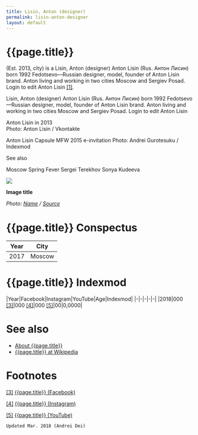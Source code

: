 ```yaml
---
title: Lisin, Anton (designer)
permalink: lisin-anton-designer
layout: default
---
```


# {{page.title}}

(Est. 2013, city) is a
Lisin, Anton (designer)
Anton Lisin (Rus. Антон Лисин) born 1992 Fedotsevo—Russian designer, model, founder of Anton Lisin brand. Anton living and working in two cities Moscow and Sergiev Posad. Login to edit Anton Lisin <span id="a1">[\[1\]](#f1)</span>.



Lisin, Anton (designer)
Anton Lisin (Rus. Антон Лисин) born 1992 Fedotsevo—Russian designer, model, founder of Anton Lisin brand. Anton living and working in two cities Moscow and Sergiev Posad. Login to edit Anton Lisin




Anton Lisin in 2013  
Photo: Anton Lisin / Vkontakte

Anton Lisin Capsule MFW 2015 e-invitation
Photo: Andrei Gurotesuku / Indexmod

See also

Moscow Spring Fever
Sergei Terekhov
Sonya Kudeeva

![](/encyclopedia/images/image-name.jpg)

**Image title**

*Photo: [Name](index) / [Source](index)*

# {{page.title}} Conspectus

|Year|City|
|-|-|
|2017|Moscow|

# {{page.title}} Indexmod

|Year|Facebook|Instagram|YouTube|Age|Indexmod|
|-|-|-|-|-|
|2018|000 <span id="a3">[\[3\]](#f3)</span>|000 <span id="a4">[\[4\]](#f4)</span>|000 <span id="a5">[\[5\]](#f5)</span>|00|0,0000|


# See also

+ [About {{page.title}}](index)
+ [{{page.title}} at Wikipedia](index)

# Footnotes

[[3]](#a3) <span id="f3"></span> [{{page.title}} (Facebook)](index)

[[4]](#a4) <span id="f4"></span> [{{page.title}} (Instagram)](index)

[[5]](#a5) <span id="f5"></span> [{{page.title}} (YouTube)](index)

`Updated Mar. 2018 (Andrei Dei)`
